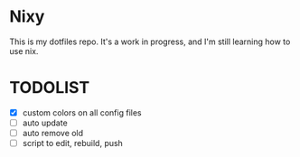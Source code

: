 # Nixy

This is my dotfiles repo. It's a work in progress, and I'm still learning how to use nix.

# TODOLIST

- [x] custom colors on all config files
- [ ] auto update
- [ ] auto remove old
- [ ] script to edit, rebuild, push
